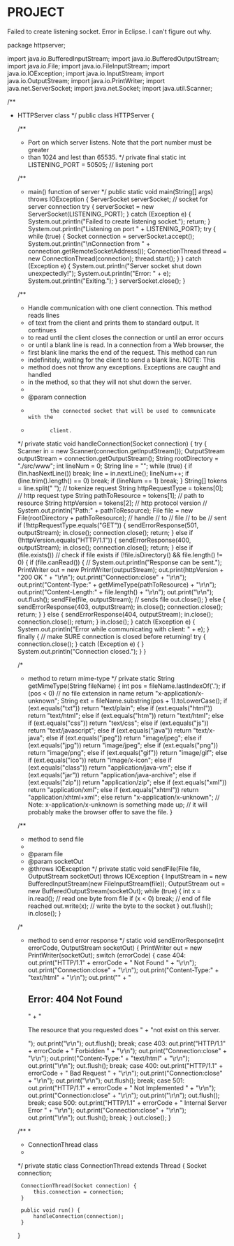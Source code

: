 # PROJECT
Failed to create listening socket. Error in Eclipse. I can't figure out why.

package httpserver;

import java.io.BufferedInputStream;
import java.io.BufferedOutputStream;
import java.io.File;
import java.io.FileInputStream;
import java.io.IOException;
import java.io.InputStream;
import java.io.OutputStream;
import java.io.PrintWriter;
import java.net.ServerSocket;
import java.net.Socket;
import java.util.Scanner;

/**
* HTTPServer class
*/
public class HTTPServer {

   /**
   * Port on which server listens. Note that the port number must be greater
   * than 1024 and lest than 65535.
   */
   private final static int LISTENING_PORT = 50505; // listening port

   /**
   * main() function of server
   */
   public static void main(String[] args) throws IOException {
       ServerSocket serverSocket; // socket for server connection
       try {
           serverSocket = new ServerSocket(LISTENING_PORT);
       } catch (Exception e) {
           System.out.println("Failed to create listening socket.");
           return;
       }
       System.out.println("Listening on port " + LISTENING_PORT);
       try {
           while (true) {
               Socket connection = serverSocket.accept();
               System.out.println("\nConnection from " + connection.getRemoteSocketAddress());
               ConnectionThread thread = new ConnectionThread(connection);
               thread.start();
           }
       } catch (Exception e) {
           System.out.println("Server socket shut down unexpectedly!");
           System.out.println("Error: " + e);
           System.out.println("Exiting.");
       }
       serverSocket.close();
   }

   /**
   * Handle communication with one client connection. This method reads lines
   * of text from the client and prints them to standard output. It continues
   * to read until the client closes the connection or until an error occurs
   * or until a blank line is read. In a connection from a Web browser, the
   * first blank line marks the end of the request. This method can run
   * indefinitely, waiting for the client to send a blank line. NOTE: This
   * method does not throw any exceptions. Exceptions are caught and handled
   * in the method, so that they will not shut down the server.
   *
   * @param connection
   *            the connected socket that will be used to communicate with the
   *            client.
   */
   private static void handleConnection(Socket connection) {
       try {
           Scanner in = new Scanner(connection.getInputStream());
           OutputStream outputStream = connection.getOutputStream();
           String rootDirectory = "./src/www";
           int lineNum = 0;
           String line = "";
           while (true) {
               if (!in.hasNextLine())
                   break;
               line = in.nextLine();
               lineNum++;
               if (line.trim().length() == 0)
                   break;
               if (lineNum == 1)
                   break;
           }
           String[] tokens = line.split(" "); // tokenize request
           String httpRequestType = tokens[0]; // http request type
           String pathToResource = tokens[1]; // path to resource
           String httpVersion = tokens[2]; // http protocol version
           // System.out.println("Path:" + pathToResource);
           File file = new File(rootDirectory + pathToResource); // handle
                                                                   // to
                                                                   // file
                                                                   // to be
                                                                   // sent
           if (!httpRequestType.equals("GET")) {
               sendErrorResponse(501, outputStream);
               in.close();
               connection.close();
               return;
           } else if (!httpVersion.equals("HTTP/1.1")) {
               sendErrorResponse(400, outputStream);
               in.close();
               connection.close();
               return;
           } else if (file.exists()) // check if file exists
               if (!file.isDirectory() && file.length() != 0) {
                   if (file.canRead()) {
                       // System.out.println("Response can be sent.");
                       PrintWriter out = new PrintWriter(outputStream);
                       out.print(httpVersion + "200 OK " + "\r\n");
                       out.print("Connection:close" + "\r\n");
                       out.print("Content-Type:" + getMimeType(pathToResource) + "\r\n");
                       out.print("Content-Length:" + file.length() + "\r\n");
                       out.print("\r\n");
                       out.flush();
                       sendFile(file, outputStream); // sends file
                       out.close();
                   } else {
                       sendErrorResponse(403, outputStream);
                       in.close();
                       connection.close();
                       return;
                   }
               } else {
                   sendErrorResponse(404, outputStream);
                   in.close();
                   connection.close();
                   return;
               }
           in.close();
       } catch (Exception e) {
           System.out.println("Error while communicating with client: " + e);
       } finally { // make SURE connection is closed before returning!
           try {
               connection.close();
           } catch (Exception e) {
           }
           System.out.println("Connection closed.");
       }
   }

   /*
   * method to return mime-type
   */
   private static String getMimeType(String fileName) {
       int pos = fileName.lastIndexOf('.');
       if (pos < 0) // no file extension in name
           return "x-application/x-unknown";
       String ext = fileName.substring(pos + 1).toLowerCase();
       if (ext.equals("txt"))
           return "text/plain";
       else if (ext.equals("html"))
           return "text/html";
       else if (ext.equals("htm"))
           return "text/html";
       else if (ext.equals("css"))
           return "text/css";
       else if (ext.equals("js"))
           return "text/javascript";
       else if (ext.equals("java"))
           return "text/x-java";
       else if (ext.equals("jpeg"))
           return "image/jpeg";
       else if (ext.equals("jpg"))
           return "image/jpeg";
       else if (ext.equals("png"))
           return "image/png";
       else if (ext.equals("gif"))
           return "image/gif";
       else if (ext.equals("ico"))
           return "image/x-icon";
       else if (ext.equals("class"))
           return "application/java-vm";
       else if (ext.equals("jar"))
           return "application/java-archive";
       else if (ext.equals("zip"))
           return "application/zip";
       else if (ext.equals("xml"))
           return "application/xml";
       else if (ext.equals("xhtml"))
           return "application/xhtml+xml";
       else
           return "x-application/x-unknown";
       // Note: x-application/x-unknown is something made up;
       // it will probably make the browser offer to save the file.
   }

   /**
   * method to send file
   *
   * @param file
   * @param socketOut
   * @throws IOException
   */
   private static void sendFile(File file, OutputStream socketOut) throws IOException {
       InputStream in = new BufferedInputStream(new FileInputStream(file));
       OutputStream out = new BufferedOutputStream(socketOut);
       while (true) {
           int x = in.read(); // read one byte from file
           if (x < 0)
               break; // end of file reached
           out.write(x); // write the byte to the socket
       }
       out.flush();
       in.close();
   }

   /*
   * method to send error response
   */
   static void sendErrorResponse(int errorCode, OutputStream socketOut) {
       PrintWriter out = new PrintWriter(socketOut);
       switch (errorCode) {
       case 404:
           out.print("HTTP/1.1" + errorCode + " Not Found " + "\r\n");
           out.print("Connection:close" + "\r\n");
           out.print("Content-Type:" + "text/html" + "\r\n");
           out.print("<html><head><title>Error</title></head><body>" + "<h2>Error: 404 Not Found</h2>"
                   + "<p>The resource that you requested does " + "not exist on this server.</p></body></html>");
           out.print("\r\n");
           out.flush();
           break;
       case 403:
           out.print("HTTP/1.1" + errorCode + " Forbidden " + "\r\n");
           out.print("Connection:close" + "\r\n");
           out.print("Content-Type:" + "text/html" + "\r\n");
           out.print("\r\n");
           out.flush();
           break;
       case 400:
           out.print("HTTP/1.1" + errorCode + " Bad Request " + "\r\n");
           out.print("Connection:close" + "\r\n");
           out.print("\r\n");
           out.flush();
           break;
       case 501:
           out.print("HTTP/1.1" + errorCode + " Not Implemented " + "\r\n");
           out.print("Connection:close" + "\r\n");
           out.print("\r\n");
           out.flush();
           break;
       case 500:
           out.print("HTTP/1.1" + errorCode + " Internal Server Error " + "\r\n");
           out.print("Connection:close" + "\r\n");
           out.print("\r\n");
           out.flush();
           break;
       }
       out.close();
   }

   /**
   *
   * ConnectionThread class
   *
   */
   private static class ConnectionThread extends Thread {
       Socket connection;

       ConnectionThread(Socket connection) {
           this.connection = connection;
       }

       public void run() {
           handleConnection(connection);
       }
   }

